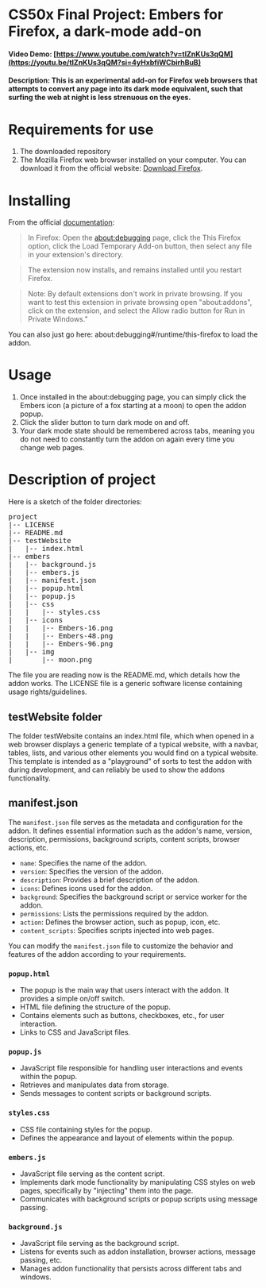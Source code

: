 # CS50x Final Project: Embers for Firefox, a dark-mode add-on
#### Video Demo:  [https://www.youtube.com/watch?v=tlZnKUs3qQM](https://youtu.be/tlZnKUs3qQM?si=4yHxbfiWCbirhBuB)
#### Description: This is an experimental add-on for Firefox web browsers that attempts to convert any page into its dark mode equivalent, such that surfing the web at night is less strenuous on the eyes.


# Requirements for use
1. The downloaded repository
2. The Mozilla Firefox web browser installed on your computer. You can download it from the official website: [Download Firefox](https://www.mozilla.org/en-US/firefox/new/). 

# Installing

From the official [documentation](https://developer.mozilla.org/en-US/docs/Mozilla/Add-ons/WebExtensions/Your_first_WebExtension): 
>In Firefox: Open the [about:debugging](https://firefox-source-docs.mozilla.org/devtools-user/about_colon_debugging/index.html) page, click the This Firefox option, click the Load Temporary Add-on button, then select any file in your extension's directory.

>The extension now installs, and remains installed until you restart Firefox.

>Note: By default extensions don't work in private browsing. If you want to test this extension in private browsing open "about:addons", click on the extension, and select the Allow radio button for Run in Private Windows."

You can also just go here: about:debugging#/runtime/this-firefox to load the addon.

# Usage
1. Once installed in the about:debugging page, you can simply click the Embers icon (a picture of a fox starting at a moon) to open the addon popup.
2. Click the slider button to turn dark mode on and off.
3. Your dark mode state should be remembered across tabs, meaning you do not need to constantly turn the addon on again every time you change web pages.


# Description of project
Here is a sketch of the folder directories:

<pre>
project
|-- LICENSE
|-- README.md
|-- testWebsite
|   |-- index.html
|-- embers
|   |-- background.js
|   |-- embers.js
|   |-- manifest.json
|   |-- popup.html
|   |-- popup.js
|   |-- css
|   |   |-- styles.css
|   |-- icons
|   |   |-- Embers-16.png
|   |   |-- Embers-48.png
|   |   |-- Embers-96.png
|   |-- img
|       |-- moon.png
</pre>

The file you are reading now is the README.md, which details how the addon works. The LICENSE file is a generic software license containing usage rights/guidelines.

## testWebsite folder
The folder testWebsite contains an index.html file, which when opened in a web browser displays a generic template of a typical website, with a navbar, tables, lists, and various other elements you would find on a typical website. This template is intended as a "playground" of sorts to test the addon with during development, and can reliably be used to show the addons functionality.

## manifest.json

The `manifest.json` file serves as the metadata and configuration for the addon. It defines essential information such as the addon's name, version, description, permissions, background scripts, content scripts, browser actions, etc.

- `name`: Specifies the name of the addon.
- `version`: Specifies the version of the addon.
- `description`: Provides a brief description of the addon.
- `icons`: Defines icons used for the addon.
- `background`: Specifies the background script or service worker for the addon.
- `permissions`: Lists the permissions required by the addon.
- `action`: Defines the browser action, such as popup, icon, etc.
- `content_scripts`: Specifies scripts injected into web pages.

You can modify the `manifest.json` file to customize the behavior and features of the addon according to your requirements.

### `popup.html`

- The popup is the main way that users interact with the addon. It provides a simple on/off switch.
- HTML file defining the structure of the popup.
- Contains elements such as buttons, checkboxes, etc., for user interaction.
- Links to CSS and JavaScript files.

### `popup.js`

- JavaScript file responsible for handling user interactions and events within the popup.
- Retrieves and manipulates data from storage.
- Sends messages to content scripts or background scripts.

### `styles.css`

- CSS file containing styles for the popup.
- Defines the appearance and layout of elements within the popup.

### `embers.js`

- JavaScript file serving as the content script.
- Implements dark mode functionality by manipulating CSS styles on web pages, specifically by "injecting" them into the page.
- Communicates with background scripts or popup scripts using message passing.

### `background.js`

- JavaScript file serving as the background script.
- Listens for events such as addon installation, browser actions, message passing, etc.
- Manages addon functionality that persists across different tabs and windows.